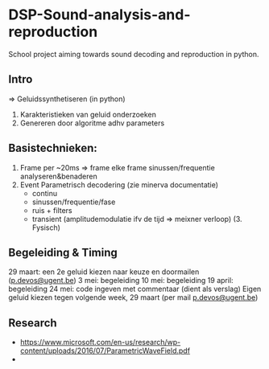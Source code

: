 # DSP-Sound-analysis-and-reproduction
School project aiming towards sound decoding and reproduction in python.

## Intro
=> Geluidssynthetiseren (in python)
1. Karakteristieken van geluid onderzoeken
2. Genereren door algoritme adhv parameters

## Basistechnieken:
1. Frame
    per ~20ms => frame
    elke frame sinussen/frequentie analyseren&benaderen
2. Event
    Parametrisch decodering (zie minerva documentatie)
      - continu
      - sinussen/frequentie/fase
      - ruis + filters
      - transient (amplitudemodulatie ifv de tijd => meixner verloop)
(3. Fysisch)

## Begeleiding & Timing
29 maart: een 2e geluid kiezen naar keuze en doormailen (p.devos@ugent.be)
3 mei: begeleiding
10 mei: begeleiding
19 april: begeleiding
24 mei: code ingeven met commentaar (dient als verslag)
Eigen geluid kiezen tegen volgende week, 29 maart (per mail p.devos@ugent.be)  

## Research

* https://www.microsoft.com/en-us/research/wp-content/uploads/2016/07/ParametricWaveField.pdf
*
